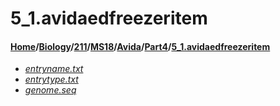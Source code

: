 # 5_1.avidaedfreezeritem
#### [Home](../../../../../..)\/[Biology](../../../../..)\/[211](../../../..)\/[MS18](../../..)\/[Avida](../..)\/[Part4](..)\/[5_1.avidaedfreezeritem]()
- [_entryname.txt_](entryname.txt)
- [_entrytype.txt_](entrytype.txt)
- [_genome.seq_](genome.seq)
